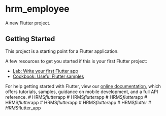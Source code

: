 # hrm_employee

A new Flutter project.

## Getting Started

This project is a starting point for a Flutter application.

A few resources to get you started if this is your first Flutter project:

- [Lab: Write your first Flutter app](https://flutter.dev/docs/get-started/codelab)
- [Cookbook: Useful Flutter samples](https://flutter.dev/docs/cookbook)

For help getting started with Flutter, view our
[online documentation](https://flutter.dev/docs), which offers tutorials,
samples, guidance on mobile development, and a full API reference.
#   H R M S _ f l u t t e r _ a p p  
 #   H R M S _ f l u t t e r _ a p p  
 #   H R M S _ f l u t t e r _ a p p  
 #   H R M S _ f l u t t e r _ a p p  
 #   H R M S _ f l u t t e r _ a p p  
 #   H R M S _ f l u t t e r _ a p p  
 #   H R M S _ f l u t t e r  
 #   H R M S _ f l u t t e r _ a p p  
 